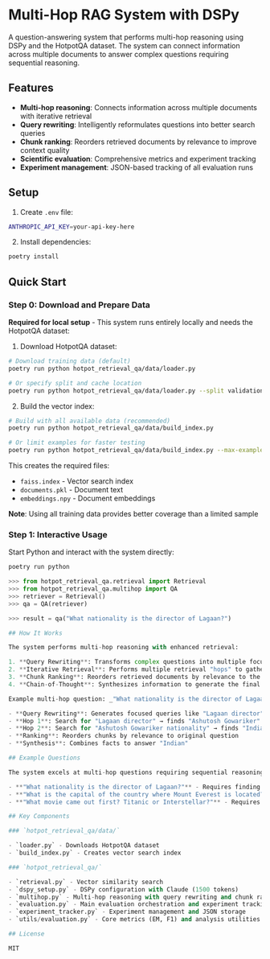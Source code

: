# Multi-Hop RAG System with DSPy

A question-answering system that performs multi-hop reasoning using DSPy and the HotpotQA dataset. The system can connect information across multiple documents to answer complex questions requiring sequential reasoning.

## Features

- **Multi-hop reasoning**: Connects information across multiple documents with iterative retrieval
- **Query rewriting**: Intelligently reformulates questions into better search queries
- **Chunk ranking**: Reorders retrieved documents by relevance to improve context quality
- **Scientific evaluation**: Comprehensive metrics and experiment tracking
- **Experiment management**: JSON-based tracking of all evaluation runs

## Setup

1. Create `.env` file:

```bash
ANTHROPIC_API_KEY=your-api-key-here
```

2. Install dependencies:

```bash
poetry install
```

## Quick Start

### Step 0: Download and Prepare Data

**Required for local setup** - This system runs entirely locally and needs the HotpotQA dataset:

1. Download HotpotQA dataset:

```bash
# Download training data (default)
poetry run python hotpot_retrieval_qa/data/loader.py

# Or specify split and cache location
poetry run python hotpot_retrieval_qa/data/loader.py --split validation --cache-dir /custom/path
```

2. Build the vector index:

```bash
# Build with all available data (recommended)
poetry run python hotpot_retrieval_qa/data/build_index.py

# Or limit examples for faster testing
poetry run python hotpot_retrieval_qa/data/build_index.py --max-examples 5000 --cache-dir /custom/path
```

This creates the required files:

- `faiss.index` - Vector search index
- `documents.pkl` - Document text
- `embeddings.npy` - Document embeddings

**Note**: Using all training data provides better coverage than a limited sample

### Step 1: Interactive Usage

Start Python and interact with the system directly:

```bash
poetry run python
```

```python
>>> from hotpot_retrieval_qa.retrieval import Retrieval
>>> from hotpot_retrieval_qa.multihop import QA
>>> retriever = Retrieval()
>>> qa = QA(retriever)

>>> result = qa("What nationality is the director of Lagaan?")

## How It Works

The system performs multi-hop reasoning with enhanced retrieval:

1. **Query Rewriting**: Transforms complex questions into multiple focused search queries
2. **Iterative Retrieval**: Performs multiple retrieval "hops" to gather evidence
3. **Chunk Ranking**: Reorders retrieved documents by relevance to the original question
4. **Chain-of-Thought**: Synthesizes information to generate the final answer

Example multi-hop question: _"What nationality is the director of Lagaan?"_

- **Query Rewriting**: Generates focused queries like "Lagaan director" and "director nationality"
- **Hop 1**: Search for "Lagaan director" → finds "Ashutosh Gowariker"
- **Hop 2**: Search for "Ashutosh Gowariker nationality" → finds "Indian"
- **Ranking**: Reorders chunks by relevance to original question
- **Synthesis**: Combines facts to answer "Indian"

## Example Questions

The system excels at multi-hop questions requiring sequential reasoning:

- **"What nationality is the director of Lagaan?"** - Requires finding the director first, then their nationality
- **"What is the capital of the country where Mount Everest is located?"** - Needs to identify the country, then find its capital
- **"What movie came out first? Titanic or Interstellar?"** - Requires looking up release dates for comparison

## Key Components

### `hotpot_retrieval_qa/data/`

- `loader.py` - Downloads HotpotQA dataset
- `build_index.py` - Creates vector search index

### `hotpot_retrieval_qa/`

- `retrieval.py` - Vector similarity search
- `dspy_setup.py` - DSPy configuration with Claude (1500 tokens)
- `multihop.py` - Multi-hop reasoning with query rewriting and chunk ranking
- `evaluation.py` - Main evaluation orchestration and experiment tracking
- `experiment_tracker.py` - Experiment management and JSON storage
- `utils/evaluation.py` - Core metrics (EM, F1) and analysis utilities

## License

MIT
```

